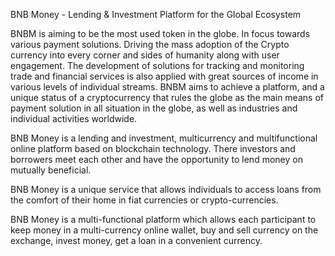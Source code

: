 BNB Money - Lending & Investment Platform for the Global Ecosystem

BNBM is aiming to be the most used token in the globe. In focus towards various payment solutions. Driving the mass adoption of the Crypto currency into every corner and sides of humanity along with user engagement. The development of solutions for tracking and monitoring trade and financial services is also applied with great sources of income in various levels of individual streams. BNBM aims to achieve a platform, and a unique status of a cryptocurrency that rules the globe as the main means of payment solution in all situation in the globe, as well as industries and individual activities worldwide.

BNB Money is a lending and investment, multicurrency and multifunctional online platform based on blockchain technology. There investors and borrowers meet each other and have the opportunity to lend money on mutually beneficial.

BNB Money is a unique service that allows individuals to access loans from the comfort of their home in fiat currencies or crypto-currencies.

BNB Money is a multi-functional platform which allows each participant to keep money in a multi-currency online wallet, buy and sell currency on the exchange, invest money, get a loan in a convenient currency.
